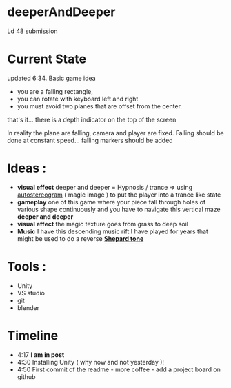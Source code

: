 # deeperAndDeeper
Ld 48 submission

# Current State
updated 6:34.
Basic game idea

*   you are a falling rectangle,
*   you can rotate with keyboard left and right
*   you must avoid two planes that are offset from the center.

that's it... there is a depth indicator on the top of the screen

In reality the plane are falling, camera and player are fixed.
Falling should be done at constant speed...
falling markers should be added 

# Ideas :
-   **visual effect** deeper and deeper = Hypnosis / trance => using [autostereogram](https://en.wikipedia.org/wiki/Autostereogram) ( magic image ) to put the player into a trance like state
-   **gameplay** one of this game where your piece fall through holes of various shape continuously and you have to navigate this vertical maze **deeper and deeper**
-   **visual effect** the magic texture goes from grass to deep soil
-   **Music** I have this descending music rift I have played for years that might be used to do a reverse **[Shepard tone](https://en.wikipedia.org/wiki/Shepard_tone)**

# Tools :
-   Unity
-   VS studio
-   git
-   blender
# Timeline

-   4:17 **I am in post**
-   4:30 Installing Unity ( why now and not yesterday )!
-   4:50 First commit of the readme - more coffee - add a project board on github
